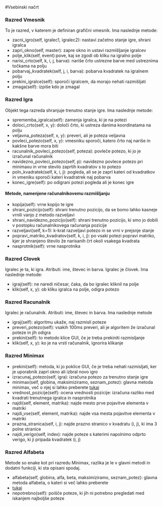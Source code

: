 #Vsebinski načrt

### Razred Vmesnik
To je razred, v katerem je definiran grafični vmesnik. Ima naslednje metode:
* zacni_igro(self, igralec1, igralec2): nastavi začetno stanje igre, shrani igralca
* zapri_okno(self, master): zapre okno in ustavi razmišljanje igralcev
* polje_klik(self, event):pove, kaj se zgodi ob kliku na igralno polje
* narisi_crto(self, k, i, j, barva): nariše črto ustrezne barve med ustreznima točkama na polju
* pobarvaj_kvadratek(self, j, i, barva): pobarva kvadratek na igralnem polju
* prekini_igralce(self): sporoči igralcem, da morajo nehati razmišljati
* zmaga(self): izpiše kdo je zmagal

### Razred Igra

Objekt tega razreda shranjuje trenutno stanje igre. Ima naslednje metode:
* sprememba_igralca(self): zamenja igralca, ki je na potezi
* doloci_crto(self, x, y): določi črto, ki ustreza danima koordinatama na polju
* veljavna_poteza(self, x, y): preveri, ali je poteza veljavna
* povleci_potezo(self, x, y): vmesniku sporoči, katero črto naj nariše in kakšne barve mora biti
* racunalnik_povleci_potezo(self, poteza): povleče potezo, ki jo je izračunal računalnik
* navidezno_povleci_potezo(self, p): navidezno povlece potezo pri minimaxu in vrne stevilo zaprtih kvadratov s to potezo
* poln_kvadratek(self, k, i, j): pogleda, ali se je zaprl kateri od kvadratkov in vmeniku sporoči kateri kvadratrek naj pobarva
* konec_igre(self): po odigrani potezi pogleda ali je konec igre

#### Metode, namenjene računalnikovemu razmišljanju
* kopija(self): vrne kopijo te igre 
* shrani_pozicijo(self): shrani trenutno pozicijo, da se bomo lahko kasneje vrnili vanjo z metodo razveljavi
* shrani_navidezno_pozicijo(self): shrani trenutno pozicijo, ki smo jo dobili v postopku računalnikovega računanja pozicije 
* razveljavi(self, k=1): k-krat razveljavi potezo in se vrni v prejsnje stanje
* popravi_matriko_kvadratov(self, k, i, j): po vsaki potezi popravi matriko, kjer je shranjeno število že narisanih črt okoli vsakega kvadrata
* nasprotnik(self): vrne nasprotnika

### Razred Clovek
Igralec je ta, ki igra. 
Atributi: ime, števec in barva.
Igralec je človek. Ima naslednje metode:
* igraj(self): ne naredi ničesar, čaka, da bo igralec kliknil na polje
* klik(self, x, y): ob kliku igralca na polje, odigra potezo

### Razred Racunalnik
Igralec je računalnik.
Atributi: ime, števec in barva.
Ima naslednje metode
* igraj(self): algoritmu ukaže, naj razmisli poteze
* preveri_potezo(self): vsakih 100ms preveri, ali je algoritem že izračunal poteze in jih odigra
* prekini(self): to metodo klice GUI, če je treba prekiniti razmisljanje
* klik(self, x, y): ko je na vrsti računalnik, ignorira klikanje

### Razred Minimax
* prekini(self): metoda, ki jo poklice GUI, če je treba nehati razmisljati, ker je uporabnik zaprl okno ali izbral novo igro
* izracunaj_potezo(self, igra): izračuna potezo za trenutno stanje igre
* minimax(self, globina, maksimiziramo, seznam_potez): glavna metoda minimax, več o njej si lahko preberete
[tukaj](https://cs.stanford.edu/people/eroberts/courses/soco/projects/1998-99/game-theory/Minimax.html)
* vrednost_pozicije(self): ocena vrednosti pozicije: izračuna razliko med kvadrati trenutnega igralca in nasprotnika
* najdi(self, element, matrika): najde mesto prve pojavitve elementa v matriki 
* najdi_vse(self, element, matrika): najde vsa mesta pojavitve elementa v matriki
* prazna_stranica(self, i, j): najde prazno stranico v kvadratu (i, j), ki ima 3 polne stranice
* najdi_verigo(self, index): najde poteze s katerimi napolnimo odprto verigo, ki ji pripada kvadratek (i, j)


### Razred Alfabeta
Metode so enake kot pri razredu Minimax, razlika je le v glavni metodi in dodatni funkciji, ki sta opisani spodaj.
* alfabeta(self, globina, alfa, beta, maksimiziramo, seznam_potez): glavna metoda alfabeta, o kateri si več lahko preberete
* [tukaj](https://www.ocf.berkeley.edu/~yosenl/extras/alphabeta/alphabeta.html)
* nepotrebno(self): poišče poteze, ki jih ni potrebno pregledati med iskanjem najboljše poteze
